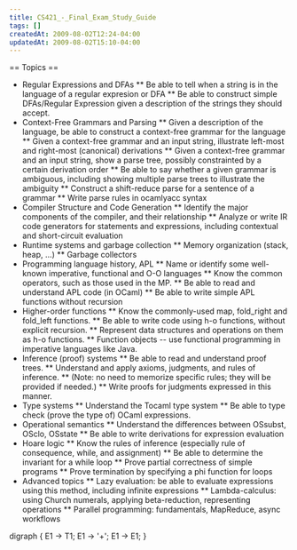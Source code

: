 ```yaml
---
title: CS421_-_Final_Exam_Study_Guide
tags: []
createdAt: 2009-08-02T12:24-04:00
updatedAt: 2009-08-02T15:10-04:00
---
```


== Topics ==
* Regular Expressions and DFAs
** Be able to tell when a string is in the language of a regular expresion or DFA
** Be able to construct simple DFAs/Regular Expression given a description of the strings they should accept. 
* Context-Free Grammars and Parsing
** Given a description of the language, be able to construct a context-free grammar for the language
** Given a context-free grammar and an input string, illustrate left-most and right-most (canonical) derivations
** Given a context-free grammar and an input string, show a parse tree, possibly constrainted by a certain derivation order
** Be able to say whether a given grammar is ambiguous, including showing multiple parse trees to illustrate the ambiguity
** Construct a shift-reduce parse for a sentence of a grammar
** Write parse rules in ocamlyacc syntax 
* Compiler Structure and Code Generation
** Identify the major components of the compiler, and their relationship
** Analyze or write IR code generators for statements and expressions, including contextual and short-circuit evaluation 
* Runtime systems and garbage collection
** Memory organization (stack, heap, ...)
** Garbage collectors 
* Programming language history, APL
** Name or identify some well-known imperative, functional and O-O languages
** Know the common operators, such as those used in the MP.
** Be able to read and understand APL code (in OCaml)
** Be able to write simple APL functions without recursion 
* Higher-order functions
** Know the commonly-used map, fold_right and fold_left functions.
** Be able to write code using h-o functions, without explicit recursion.
** Represent data structures and operations on them as h-o functions.
** Function objects -- use functional programming in imperative languages like Java. 
* Inference (proof) systems
** Be able to read and understand proof trees.
** Understand and apply axioms, judgments, and rules of inference.
** (Note: no need to memorize specific rules; they will be provided if needed.)
** Write proofs for judgments expressed in this manner. 
* Type systems
** Understand the Tocaml type system
** Be able to type check (prove the type of) OCaml expressions. 
* Operational semantics
** Understand the differences between OSsubst, OSclo, OSstate
** Be able to write derivations for expression evaluation 
* Hoare logic
** Know the rules of inference (especially rule of consequence, while, and assignment)
** Be able to determine the invariant for a while loop
** Prove partial correctness of simple programs
** Prove termination by specifying a phi function for loops 
* Advanced topics
** Lazy evaluation: be able to evaluate expressions using this method, including infinite expressions
** Lambda-calculus: using Church numerals, applying beta-reduction, representing operations
** Parallel programming: fundamentals, MapReduce, async workflows

<graph>
digraph {
  E1 -> T1;
  E1 -> '+';
  E1 -> E1;
}
</graph>

